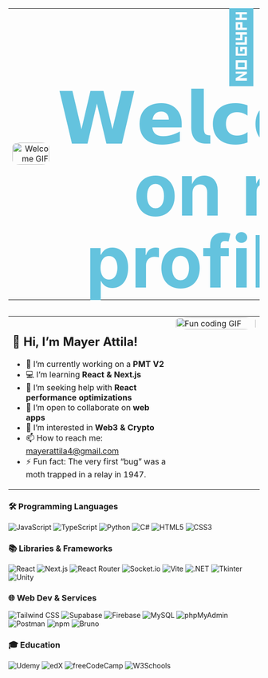 <!-- TOP BANNER: GIF LEFT, BIG WELCOME TEXT RIGHT -->
<table
  align="center"
  width="100%"
  style="margin-bottom: 2rem; border: none; border-collapse: collapse;"
>
  <tr>
    <!-- Left: GIF -->
    <td
      width="30%"
      align="right"
      valign="middle"
      style="border: none;"
    >
      <img
        src="https://media2.giphy.com/media/v1.Y2lkPTc5MGI3NjExd3dqempwZG1ra2E4ZXZ0a2psbDBzdHppMHI0bXZwMW01Znd5anRkbyZlcD12MV9pbnRlcm5hbF9naWZfYnlfaWQmY3Q9Zw/E136ihXhzuG2OnxKen/giphy.gif"
        alt="Welcome GIF"
        style="width:100%; max-width:200px; height:auto; border-radius:20%;"
      />
    </td>
    <!-- Right: Big welcome text -->
    <td width="70%" align="center" valign="middle" border="0">
      <h1 style="margin:0; font-size:9em; color:#64c3de; line-height:1;">
        <strong>👋𝗪𝗲𝗹𝗰𝗼𝗺𝗲 on my profile!✨</strong>
      </h1>
    </td>
  </tr>
</table>

<!-- YOUR EXISTING TWO-COLUMN BIO TABLE -->
<table
  width="100%"
  style="border: none; border-collapse: collapse;"
>
  <tr>
    <!-- LEFT CELL -->
    <td
      valign="top"
      width="65%"
      style="border: none;"
    >
      <h2>👋 Hi, I’m Mayer Attila!</h2>
      <ul>
        <li>🔭 I’m currently working on a <strong>PMT V2</strong></li>
        <li>💻 I’m learning <strong>React &amp; Next.js</strong></li>
        <li>🤔 I’m seeking help with <strong>React performance optimizations</strong></li>
        <li>👯 I’m open to collaborate on <strong>web apps</strong></li>
        <li>🔗 I’m interested in <strong>Web3 &amp; Crypto</strong></li>
        <li>📫 How to reach me: <a href="mailto:mayerattila4@gmail.com">mayerattila4@gmail.com</a></li>
        <li>⚡ Fun fact: The very first “bug” was a moth trapped in a relay in 1947.</li>
      </ul>
    </td>
    <!-- RIGHT CELL: FUN GIF -->
    <td
      valign="top"
      width="35%"
      style="border: none;"
    >
      <img
        src="https://media2.giphy.com/media/v1.Y2lkPTc5MGI3NjExMGx3dGp3Z3cxMGp0cXNnb2dzeXppNnNhMnJucTZ2Z3c4ajFjdnBqbiZlcD12MV9pbnRlcm5hbF9naWZfYnlfaWQmY3Q9Zw/LD2ZJ0pdNmCxFikNQ5/giphy.gif"
        alt="Fun coding GIF"
        style="width:100%; height:auto; border-radius:20%;"
      />
    </td>
  </tr>
</table>

<!-- SKILLS & TECHNOLOGIES -->

### 🛠️ Programming Languages

<p float="left">
  <img src="https://img.shields.io/badge/JavaScript-F7DF1E?style=for-the-badge&logo=javascript&logoColor=black" alt="JavaScript" />
  <img src="https://img.shields.io/badge/TypeScript-3178C6?style=for-the-badge&logo=typescript&logoColor=white" alt="TypeScript" />
  <img src="https://img.shields.io/badge/Python-3776AB?style=for-the-badge&logo=python&logoColor=white" alt="Python" />
  <img src="https://img.shields.io/badge/C%23-239120?style=for-the-badge&logo=csharp&logoColor=white" alt="C#" />
  <img src="https://img.shields.io/badge/HTML5-E34F26?style=for-the-badge&logo=html5&logoColor=white" alt="HTML5" />
  <img src="https://img.shields.io/badge/CSS3-1572B6?style=for-the-badge&logo=css3&logoColor=white" alt="CSS3" />
</p>

### 📚 Libraries & Frameworks

<p float="left">
  <img src="https://img.shields.io/badge/React-20232A?style=for-the-badge&logo=react&logoColor=61DAFB" alt="React" />
  <img src="https://img.shields.io/badge/Next.js-000000?style=for-the-badge&logo=next.js&logoColor=white" alt="Next.js" />
  <img src="https://img.shields.io/badge/React_Router-CA4245?style=for-the-badge&logo=reactrouter&logoColor=white" alt="React Router" />
  <img src="https://img.shields.io/badge/Socket.io-010101?style=for-the-badge&logo=socketdotio&logoColor=white" alt="Socket.io" />
  <img src="https://img.shields.io/badge/Vite-646CFF?style=for-the-badge&logo=vite&logoColor=white" alt="Vite" />
  <img src="https://img.shields.io/badge/.NET-512BD4?style=for-the-badge&logo=.net&logoColor=white" alt=".NET" />
  <img src="https://img.shields.io/badge/Tkinter-3776AB?style=for-the-badge&logo=python&logoColor=white" alt="Tkinter" />
  <img src="https://img.shields.io/badge/Unity-000000?style=for-the-badge&logo=unity&logoColor=white" alt="Unity" />
  
</p>

### 🌐 Web Dev & Services

<p float="left">
  <img src="https://img.shields.io/badge/Tailwind%20CSS-38B2AC?style=for-the-badge&logo=tailwind-css&logoColor=white" alt="Tailwind CSS" />
  <img src="https://img.shields.io/badge/Supabase-181818?style=for-the-badge&logo=supabase&logoColor=white" alt="Supabase" />
  <img src="https://img.shields.io/badge/Firebase-FFCA28?style=for-the-badge&logo=firebase&logoColor=black" alt="Firebase" />
  <img src="https://img.shields.io/badge/MySQL-005C84?style=for-the-badge&logo=mysql&logoColor=white" alt="MySQL" />
  <img src="https://img.shields.io/badge/phpMyAdmin-6C78AF?style=for-the-badge&logo=phpmyadmin&logoColor=white" alt="phpMyAdmin" />
  <img src="https://img.shields.io/badge/Postman-FF6C37?style=for-the-badge&logo=postman&logoColor=white" alt="Postman" />
  <img src="https://img.shields.io/badge/npm-CB3837?style=for-the-badge&logo=npm&logoColor=white" alt="npm" />
  <img src="https://img.shields.io/badge/Bruno-2EC4B6?style=for-the-badge" alt="Bruno" />
  
</p>

### 🎓 Education

<p float="left">
  <img src="https://img.shields.io/badge/Udemy-EC5252?style=for-the-badge&logo=Udemy&logoColor=white" alt="Udemy" />
  <img src="https://img.shields.io/badge/edX-193A3E?style=for-the-badge&logo=edx&logoColor=white" alt="edX" />
  <img src="https://img.shields.io/badge/freeCodeCamp-27273D?style=for-the-badge&logo=freecodecamp&logoColor=white" alt="freeCodeCamp" />
  <img src="https://img.shields.io/badge/W3Schools-04AA6D?style=for-the-badge&logo=w3schools&logoColor=white" alt="W3Schools" />
</p>
